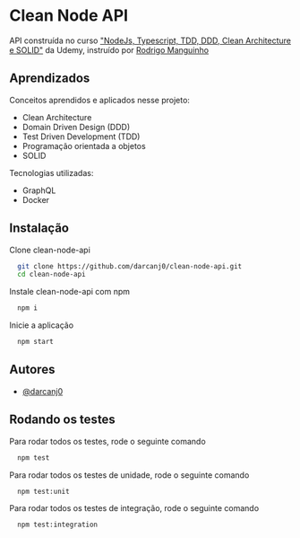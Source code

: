 
# Clean Node API

API construída no curso ["NodeJs, Typescript, TDD, DDD, Clean Architecture e SOLID"](https://www.udemy.com/course/tdd-com-mango/) da Udemy, instruído por [Rodrigo Manguinho](https://github.com/rmanguinho/clean-ts-api)


## Aprendizados

Conceitos aprendidos e aplicados nesse projeto:
- Clean Architecture
- Domain Driven Design (DDD)
- Test Driven Development (TDD)
- Programação orientada a objetos
- SOLID

Tecnologias utilizadas:
- GraphQL
- Docker


## Instalação

Clone clean-node-api

```bash
  git clone https://github.com/darcanj0/clean-node-api.git
  cd clean-node-api
```

Instale clean-node-api com npm

```bash
  npm i
```

Inicie a aplicação

```bash
  npm start
```
    
## Autores

- [@darcanj0](https://www.github.com/darcanj0)


## Rodando os testes

Para rodar todos os testes, rode o seguinte comando

```bash
  npm test
```

Para rodar todos os testes de unidade, rode o seguinte comando

```bash
  npm test:unit
```

Para rodar todos os testes de integração, rode o seguinte comando

```bash
  npm test:integration
```

